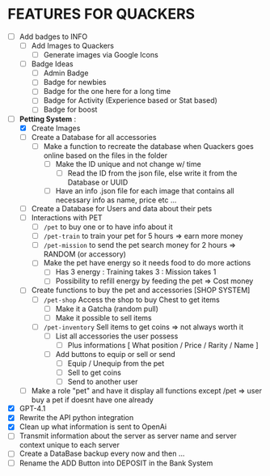 # FEATURES FOR QUACKERS 

- [ ] Add badges to INFO 
  - [ ] Add Images to Quackers
    - [ ] Generate images via Google Icons
  - [ ] Badge Ideas
    - [ ] Admin Badge
    - [ ] Badge for newbies
    - [ ] Badge for the one here for a long time
    - [ ] Badge for Activity (Experience based or Stat based)
    - [ ] Badge for boost
- [ ] **Petting System** :
  - [x] Create Images
  - [ ] Create a Database for all accessories
    - [ ] Make a function to recreate the database when Quackers goes online based on the files in the folder
      - [ ] Make the ID unique and not change w/ time 
        - [ ] Read the ID from the json file, else write it from the Database or UUID
      - [ ] Have an info .json file for each image that contains all necessary info as name, price etc ...
  - [ ] Create a Database for Users and data about their pets
  - [ ] Interactions with PET
    - [ ] `/pet` to buy one or to have info about it
    - [ ] `/pet-train` to train your pet for 5 hours => earn more money
    - [ ] `/pet-mission` to send the pet search money for 2 hours => RANDOM (or accessory)
    - [ ] Make the pet have energy so it needs food to do more actions
      - [ ] Has 3 energy : Training takes 3 : Mission takes 1
      - [ ] Possibility to refill energy by feeding the pet => Cost money
  - [ ] Create functions to buy the pet and accessories [SHOP SYSTEM]
    - [ ] `/pet-shop` Access the shop to buy Chest to get items
      - [ ] Make it a Gatcha (random pull)
      - [ ] Make it possible to sell items 
    - [ ] `/pet-inventory` Sell items to get coins => not always worth it
      - [ ] List all accessories the user possess
        - [ ] Plus informations [ What position / Price / Rarity / Name ] 
      - [ ] Add buttons to equip or sell or send 
        - [ ] Equip / Unequip from the pet
        - [ ] Sell to get coins 
        - [ ] Send to another user
  - [ ] Make a role "pet" and have it display all functions except /pet => user buy a pet if doesnt have one already
 - [x] GPT-4.1
  - [x] Rewrite the API python integration
  - [x] Clean up what information is sent to OpenAi
  - [ ] Transmit information about the server as server name and server context unique to each server 
- [ ] Create a DataBase backup every now and then ... 
- [ ] Rename the ADD Button into DEPOSIT in the Bank System